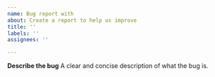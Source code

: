 ```yaml
---
name: Bug report with
about: Create a report to help us improve
title: ''
labels: ''
assignees: ''

---
```


**Describe the bug**
A clear and concise description of what the bug is.
